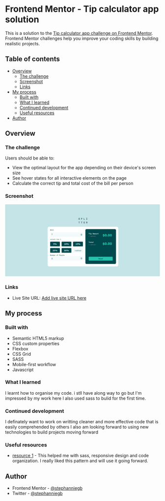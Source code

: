 # Frontend Mentor - Tip calculator app solution

This is a solution to the [Tip calculator app challenge on Frontend Mentor](https://www.frontendmentor.io/challenges/tip-calculator-app-ugJNGbJUX). Frontend Mentor challenges help you improve your coding skills by building realistic projects.

## Table of contents

- [Overview](#overview)
  - [The challenge](#the-challenge)
  - [Screenshot](#screenshot)
  - [Links](#links)
- [My process](#my-process)
  - [Built with](#built-with)
  - [What I learned](#what-i-learned)
  - [Continued development](#continued-development)
  - [Useful resources](#useful-resources)
- [Author](#author)

## Overview

### The challenge

Users should be able to:

- View the optimal layout for the app depending on their device's screen size
- See hover states for all interactive elements on the page
- Calculate the correct tip and total cost of the bill per person

### Screenshot

![](./images/Screenshot%202022-08-14%20at%2017-35-58%20Frontend%20Mentor%20Tip%20calculator%20app.png)

### Links

- Live Site URL: [Add live site URL here](https://stephanniegb.github.io/tip-calculator-app-main/)

## My process

### Built with

- Semantic HTML5 markup
- CSS custom properties
- Flexbox
- CSS Grid
- SASS
- Mobile-first workflow
- Javascript

### What I learned

I learnt how to organise my code. i stll have along way to go but I'm impressed by my work here
I also used sass to bulid for the first time.

### Continued development

I definately want to work on writting cleaner and more effective code that is easily comprehended by others
I also am looking forward to using new technologies to build projects moving forward

### Useful resources

- [resource 1](https://www.youtube.com/watch?v=jfMHA8SqUL4&t=5855s) - This helped me with sass, responsive design and code organization. I really liked this pattern and will use it going forward.

## Author

- Frontend Mentor - [@stephanniegb](https://www.frontendmentor.io/profile/stephanniegb)
- Twitter - [@stephanniegb](https://twitter.com/Stephanniegb)
